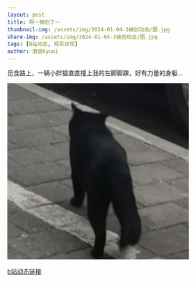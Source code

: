 ```yaml
---
layout: post
title: 啊～被创了～
thumbnail-img: /assets/img/2024-01-04-3被创动态/图.jpg
share-img: /assets/img/2024-01-04-3被创动态/图.jpg
tags: [B站动态, 现实日常]
author: 酒音Kyuui
---
```


觅食路上，一辆小胖猫直直撞上我的左脚脚踝，好有力量的身躯…

![](/assets/img/2024-01-04-3被创动态/图.jpg)

[b站动态链接](https://www.bilibili.com/opus/882561619806126099)
